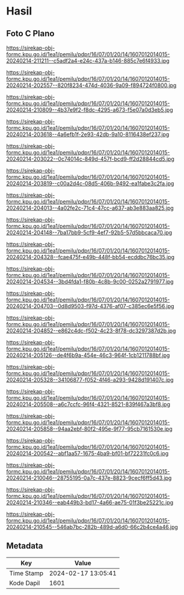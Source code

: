 # Hasil

## Foto C Plano

https://sirekap-obj-formc.kpu.go.id/1ea1/pemilu/pdpr/16/07/01/20/14/1607012014015-20240214-211211--c5adf2a4-e24c-437a-b146-885c7e6f4933.jpg

https://sirekap-obj-formc.kpu.go.id/1ea1/pemilu/pdpr/16/07/01/20/14/1607012014015-20240214-202557--820f8234-474d-4036-9a09-f894724f0800.jpg

https://sirekap-obj-formc.kpu.go.id/1ea1/pemilu/pdpr/16/07/01/20/14/1607012014015-20240214-210809--4b37e9f2-f8dc-4295-a673-f5e07a0d3eb5.jpg

https://sirekap-obj-formc.kpu.go.id/1ea1/pemilu/pdpr/16/07/01/20/14/1607012014015-20240214-203618--4a6efb1f-2e93-42db-9a10-8116438ef237.jpg

https://sirekap-obj-formc.kpu.go.id/1ea1/pemilu/pdpr/16/07/01/20/14/1607012014015-20240214-203022--0c74014c-849d-457f-bcd9-ff2d28844cd5.jpg

https://sirekap-obj-formc.kpu.go.id/1ea1/pemilu/pdpr/16/07/01/20/14/1607012014015-20240214-203819--c00a2d4c-08d5-406b-9492-ea1fabe3c2fa.jpg

https://sirekap-obj-formc.kpu.go.id/1ea1/pemilu/pdpr/16/07/01/20/14/1607012014015-20240214-204013--4a02fe2c-71c4-47cc-a637-ab3e883aa825.jpg

https://sirekap-obj-formc.kpu.go.id/1ea1/pemilu/pdpr/16/07/01/20/14/1607012014015-20240214-204148--7ba17bb9-5cf9-4ef7-92b5-57d5bbcaca70.jpg

https://sirekap-obj-formc.kpu.go.id/1ea1/pemilu/pdpr/16/07/01/20/14/1607012014015-20240214-204328--fcae475f-e49b-448f-bb54-ecddbc76bc35.jpg

https://sirekap-obj-formc.kpu.go.id/1ea1/pemilu/pdpr/16/07/01/20/14/1607012014015-20240214-204534--3bd4fda1-f80b-4c8b-9c00-0252a2791977.jpg

https://sirekap-obj-formc.kpu.go.id/1ea1/pemilu/pdpr/16/07/01/20/14/1607012014015-20240214-204703--0d8d9503-f97d-4376-af07-c385ec6e5f56.jpg

https://sirekap-obj-formc.kpu.go.id/1ea1/pemilu/pdpr/16/07/01/20/14/1607012014015-20240214-204852--e862c4dc-f502-4c23-8f78-dc3297387d2b.jpg

https://sirekap-obj-formc.kpu.go.id/1ea1/pemilu/pdpr/16/07/01/20/14/1607012014015-20240214-205126--de4f6b9a-454e-46c3-964f-1cb1211788bf.jpg

https://sirekap-obj-formc.kpu.go.id/1ea1/pemilu/pdpr/16/07/01/20/14/1607012014015-20240214-205328--34106877-f052-4f46-a293-9428d191407c.jpg

https://sirekap-obj-formc.kpu.go.id/1ea1/pemilu/pdpr/16/07/01/20/14/1607012014015-20240214-205508--a6c7ccfc-96f4-4321-8521-839f467a3bf8.jpg

https://sirekap-obj-formc.kpu.go.id/1ea1/pemilu/pdpr/16/07/01/20/14/1607012014015-20240214-205858--94aa2ebf-80f2-495e-9f77-95cb7161530e.jpg

https://sirekap-obj-formc.kpu.go.id/1ea1/pemilu/pdpr/16/07/01/20/14/1607012014015-20240214-200542--abf1aa57-1675-4ba9-bf01-bf72231fc0c6.jpg

https://sirekap-obj-formc.kpu.go.id/1ea1/pemilu/pdpr/16/07/01/20/14/1607012014015-20240214-210046--28755195-0a7c-437e-8823-9cecf6ff5d43.jpg

https://sirekap-obj-formc.kpu.go.id/1ea1/pemilu/pdpr/16/07/01/20/14/1607012014015-20240214-210346--eab449b3-bd17-4a66-ae75-01f3be25221c.jpg

https://sirekap-obj-formc.kpu.go.id/1ea1/pemilu/pdpr/16/07/01/20/14/1607012014015-20240214-210545--546ab7bc-282b-489d-a6d0-66c2b4ce4a46.jpg


## Metadata

| Key        | Value               |
| ---------- | ------------------- |
| Time Stamp | 2024-02-17 13:05:41 |
| Kode Dapil | 1601                |



